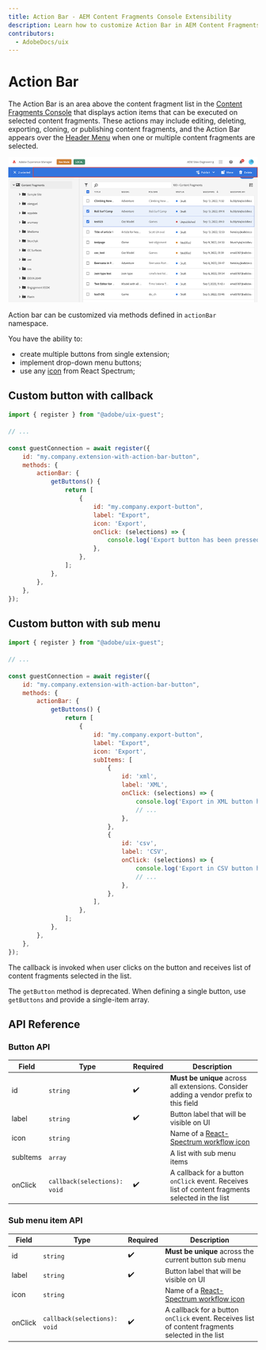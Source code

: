 ```yaml
---
title: Action Bar - AEM Content Fragments Console Extensibility
description: Learn how to customize Action Bar in AEM Content Fragments console
contributors:
  - AdobeDocs/uix
---
```


# Action Bar

The Action Bar is an area above the content fragment list in the [Content Fragments Console](../../) that displays action items that can be executed on selected content fragments. These actions may include editing, deleting, exporting, cloning, or publishing content fragments, and the Action Bar appears over the [Header Menu](../header-menu) when one or multiple content fragments are selected.

![Action Bar](action-bar.png)

Action bar can be customized via methods defined in `actionBar` namespace.

You have the ability to:

- create multiple buttons from single extension;
- implement drop-down menu buttons;
- use any [icon](https://react-spectrum.adobe.com/react-spectrum/workflow-icons.html#available-icons) from React Spectrum;

## Custom button with callback

```js
import { register } from "@adobe/uix-guest";

// ...

const guestConnection = await register({
    id: "my.company.extension-with-action-bar-button",
    methods: {
        actionBar: {
            getButtons() {
                return [
                    {
                        id: "my.company.export-button",
                        label: "Export",
                        icon: 'Export',
                        onClick: (selections) => {
                            console.log('Export button has been pressed', selections);
                        },
                    },
                ];
            },
        },
    },
});
```

## Custom button with sub menu

```js
import { register } from "@adobe/uix-guest";

// ...

const guestConnection = await register({
    id: "my.company.extension-with-action-bar-button",
    methods: {
        actionBar: {
            getButtons() {
                return [
                    {
                        id: "my.company.export-button",
                        label: "Export",
                        icon: 'Export',
                        subItems: [
                            {
                                id: 'xml',
                                label: 'XML',
                                onClick: (selections) => {
                                    console.log('Export in XML button has been pressed.', selections);
                                    // ...
                                },
                            },
                            {
                                id: 'csv',
                                label: 'CSV',
                                onClick: (selections) => {
                                    console.log('Export in CSV button has been pressed.', selections);
                                    // ...
                                },
                            },
                        ],
                    },
                ];
            },
        },
    },
});
```

The callback is invoked when user clicks on the button and receives list of content fragments selected in the list.

<InlineAlert variant="warning" slots="text" />

The `getButton` method is deprecated. When defining a single button, use `getButtons` and provide a single-item array.

## API Reference

### Button API

| Field    | Type                                                                        | Required | Description                                                                                                                   |
|----------|-----------------------------------------------------------------------------| ------ |-------------------------------------------------------------------------------------------------------------------------------|
| id       | `string`                                                                    | ✔️  | **Must be unique** across all extensions. Consider adding a vendor prefix to this field                                       |
| label    | `string`                                                                    | ✔️  | Button label that will be visible on UI                                                                                       |
| icon     | `string`                                                                    |    | Name of a [React-Spectrum workflow icon](https://react-spectrum.adobe.com/react-spectrum/workflow-icons.html#available-icons) |
| subItems | `array`                                                                     |    | A list with sub menu items                                                                                                    |
| onClick  | `callback(selections): void`                                                          |  ✔️ | A callback for a button `onClick` event. Receives list of content fragments selected in the list                              |

### Sub menu item API

| Field    | Type                         | Required | Description                                                                                                  |
|----------|------------------------------| ------ |--------------------------------------------------------------------------------------------------------------|
| id       | `string`                     | ✔️  | **Must be unique** across the current button sub menu                                                        |
| label    | `string`                     | ✔️  | Button label that will be visible on UI                                                                      |
| icon     | `string`                     |    | Name of a [React-Spectrum workflow icon](https://react-spectrum.adobe.com/react-spectrum/workflow-icons.html#available-icons) |
| onClick  | `callback(selections): void` |  ✔️ | A callback for a button `onClick` event. Receives list of content fragments selected in the list             |

